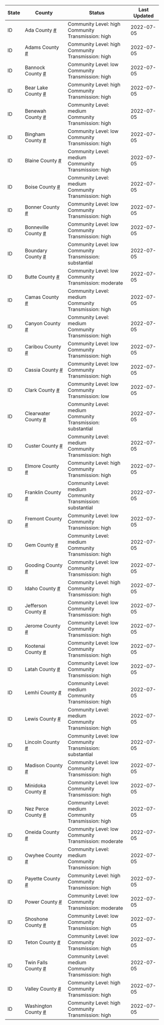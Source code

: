 State | County | Status | Last Updated
--- | --- | --- | --- 
ID | Ada County <a href="#ada_county">#</a> | <a name="ada_county"></a>Community Level: high<br/>Community Transmission: high | 2022-07-05
ID | Adams County <a href="#adams_county">#</a> | <a name="adams_county"></a>Community Level: high<br/>Community Transmission: high | 2022-07-05
ID | Bannock County <a href="#bannock_county">#</a> | <a name="bannock_county"></a>Community Level: low<br/>Community Transmission: high | 2022-07-05
ID | Bear Lake County <a href="#bear_lake_county">#</a> | <a name="bear_lake_county"></a>Community Level: high<br/>Community Transmission: high | 2022-07-05
ID | Benewah County <a href="#benewah_county">#</a> | <a name="benewah_county"></a>Community Level: medium<br/>Community Transmission: high | 2022-07-05
ID | Bingham County <a href="#bingham_county">#</a> | <a name="bingham_county"></a>Community Level: low<br/>Community Transmission: high | 2022-07-05
ID | Blaine County <a href="#blaine_county">#</a> | <a name="blaine_county"></a>Community Level: medium<br/>Community Transmission: high | 2022-07-05
ID | Boise County <a href="#boise_county">#</a> | <a name="boise_county"></a>Community Level: medium<br/>Community Transmission: high | 2022-07-05
ID | Bonner County <a href="#bonner_county">#</a> | <a name="bonner_county"></a>Community Level: low<br/>Community Transmission: high | 2022-07-05
ID | Bonneville County <a href="#bonneville_county">#</a> | <a name="bonneville_county"></a>Community Level: low<br/>Community Transmission: high | 2022-07-05
ID | Boundary County <a href="#boundary_county">#</a> | <a name="boundary_county"></a>Community Level: low<br/>Community Transmission: substantial | 2022-07-05
ID | Butte County <a href="#butte_county">#</a> | <a name="butte_county"></a>Community Level: low<br/>Community Transmission: moderate | 2022-07-05
ID | Camas County <a href="#camas_county">#</a> | <a name="camas_county"></a>Community Level: medium<br/>Community Transmission: high | 2022-07-05
ID | Canyon County <a href="#canyon_county">#</a> | <a name="canyon_county"></a>Community Level: medium<br/>Community Transmission: high | 2022-07-05
ID | Caribou County <a href="#caribou_county">#</a> | <a name="caribou_county"></a>Community Level: low<br/>Community Transmission: high | 2022-07-05
ID | Cassia County <a href="#cassia_county">#</a> | <a name="cassia_county"></a>Community Level: low<br/>Community Transmission: high | 2022-07-05
ID | Clark County <a href="#clark_county">#</a> | <a name="clark_county"></a>Community Level: low<br/>Community Transmission: low | 2022-07-05
ID | Clearwater County <a href="#clearwater_county">#</a> | <a name="clearwater_county"></a>Community Level: medium<br/>Community Transmission: substantial | 2022-07-05
ID | Custer County <a href="#custer_county">#</a> | <a name="custer_county"></a>Community Level: medium<br/>Community Transmission: high | 2022-07-05
ID | Elmore County <a href="#elmore_county">#</a> | <a name="elmore_county"></a>Community Level: high<br/>Community Transmission: high | 2022-07-05
ID | Franklin County <a href="#franklin_county">#</a> | <a name="franklin_county"></a>Community Level: medium<br/>Community Transmission: substantial | 2022-07-05
ID | Fremont County <a href="#fremont_county">#</a> | <a name="fremont_county"></a>Community Level: low<br/>Community Transmission: high | 2022-07-05
ID | Gem County <a href="#gem_county">#</a> | <a name="gem_county"></a>Community Level: medium<br/>Community Transmission: high | 2022-07-05
ID | Gooding County <a href="#gooding_county">#</a> | <a name="gooding_county"></a>Community Level: low<br/>Community Transmission: high | 2022-07-05
ID | Idaho County <a href="#idaho_county">#</a> | <a name="idaho_county"></a>Community Level: high<br/>Community Transmission: high | 2022-07-05
ID | Jefferson County <a href="#jefferson_county">#</a> | <a name="jefferson_county"></a>Community Level: low<br/>Community Transmission: high | 2022-07-05
ID | Jerome County <a href="#jerome_county">#</a> | <a name="jerome_county"></a>Community Level: low<br/>Community Transmission: high | 2022-07-05
ID | Kootenai County <a href="#kootenai_county">#</a> | <a name="kootenai_county"></a>Community Level: low<br/>Community Transmission: high | 2022-07-05
ID | Latah County <a href="#latah_county">#</a> | <a name="latah_county"></a>Community Level: low<br/>Community Transmission: high | 2022-07-05
ID | Lemhi County <a href="#lemhi_county">#</a> | <a name="lemhi_county"></a>Community Level: medium<br/>Community Transmission: high | 2022-07-05
ID | Lewis County <a href="#lewis_county">#</a> | <a name="lewis_county"></a>Community Level: medium<br/>Community Transmission: high | 2022-07-05
ID | Lincoln County <a href="#lincoln_county">#</a> | <a name="lincoln_county"></a>Community Level: low<br/>Community Transmission: substantial | 2022-07-05
ID | Madison County <a href="#madison_county">#</a> | <a name="madison_county"></a>Community Level: low<br/>Community Transmission: high | 2022-07-05
ID | Minidoka County <a href="#minidoka_county">#</a> | <a name="minidoka_county"></a>Community Level: low<br/>Community Transmission: high | 2022-07-05
ID | Nez Perce County <a href="#nez_perce_county">#</a> | <a name="nez_perce_county"></a>Community Level: medium<br/>Community Transmission: high | 2022-07-05
ID | Oneida County <a href="#oneida_county">#</a> | <a name="oneida_county"></a>Community Level: low<br/>Community Transmission: moderate | 2022-07-05
ID | Owyhee County <a href="#owyhee_county">#</a> | <a name="owyhee_county"></a>Community Level: medium<br/>Community Transmission: high | 2022-07-05
ID | Payette County <a href="#payette_county">#</a> | <a name="payette_county"></a>Community Level: high<br/>Community Transmission: high | 2022-07-05
ID | Power County <a href="#power_county">#</a> | <a name="power_county"></a>Community Level: low<br/>Community Transmission: moderate | 2022-07-05
ID | Shoshone County <a href="#shoshone_county">#</a> | <a name="shoshone_county"></a>Community Level: low<br/>Community Transmission: high | 2022-07-05
ID | Teton County <a href="#teton_county">#</a> | <a name="teton_county"></a>Community Level: low<br/>Community Transmission: high | 2022-07-05
ID | Twin Falls County <a href="#twin_falls_county">#</a> | <a name="twin_falls_county"></a>Community Level: medium<br/>Community Transmission: high | 2022-07-05
ID | Valley County <a href="#valley_county">#</a> | <a name="valley_county"></a>Community Level: high<br/>Community Transmission: high | 2022-07-05
ID | Washington County <a href="#washington_county">#</a> | <a name="washington_county"></a>Community Level: high<br/>Community Transmission: high | 2022-07-05
